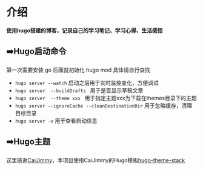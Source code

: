 # 介绍
**使用hugo搭建的博客，记录自己的学习笔记、学习心得、生活感悟**

## ➡️Hugo启动命令
第一次需要安装 go 后面就初始化 hugo mod 具体请自行查找

- `hugo server --watch` 启动之后用于实时监控变化，方便调试
- `hugo server  --buildDrafts ` 用于是否显示草稿文章
- `hugo server  --theme xxx ` 用于指定主题xxx为下载在themes目录下的主题
- `hugo server --ignoreCache --cleanDestinationDir` 用于忽略缓存，清理目标目录
- `hugo server -v` 用于查看启动信息

## ➡️Hugo主题
这里感谢[CaiJimmy](https://github.com/CaiJimmy)，本项目使用CaiJimmy的Hugo模板[hugo-theme-stack](https://github.com/CaiJimmy/hugo-theme-stack)

